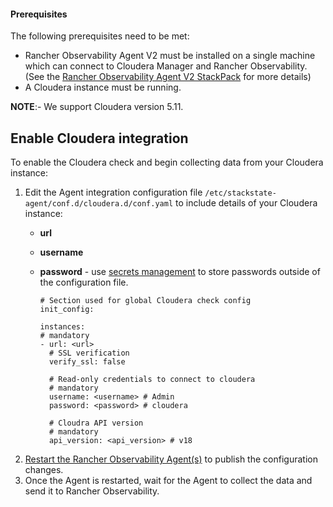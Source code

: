 #### Prerequisites

The following prerequisites need to be met:

* Rancher Observability Agent V2 must be installed on a single machine which can connect to Cloudera Manager and Rancher Observability. (See the [Rancher Observability Agent V2 StackPack](/#/stackpacks/stackstate-agent-v2/) for more details)
* A Cloudera instance must be running.

**NOTE**:- We support Cloudera version 5.11.

## Enable Cloudera integration

To enable the Cloudera check and begin collecting data from your Cloudera instance:

1. Edit the Agent integration configuration file `/etc/stackstate-agent/conf.d/cloudera.d/conf.yaml` to include details of your Cloudera instance:
   * **url**
   * **username** 
   * **password** - use [secrets management](https://l.stackstate.com/ui-stackpack-secrets-management) to store passwords outside of the configuration file.

     ```text
     # Section used for global Cloudera check config
     init_config:

     instances:
     # mandatory
     - url: <url>
       # SSL verification
       verify_ssl: false    

       # Read-only credentials to connect to cloudera
       # mandatory
       username: <username> # Admin
       password: <password> # cloudera

       # Cloudra API version
       # mandatory
       api_version: <api_version> # v18
     ```
2. [Restart the Rancher Observability Agent\(s\)](https://l.stackstate.com/ui-stackpack-restart-agent) to publish the configuration changes.
3. Once the Agent is restarted, wait for the Agent to collect the data and send it to Rancher Observability.
